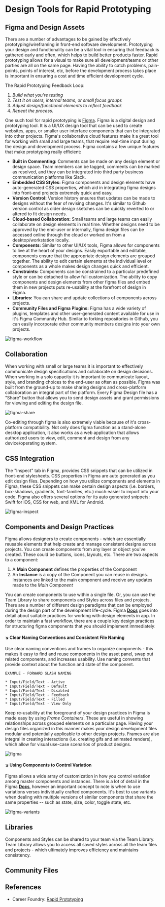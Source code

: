 [comment]: # (Brainstorming ideas for blog articles) 
[comment]: # (Images will not be rendered in Markdown this is just to give reference to the proposed image) 

# Design Tools for Rapid Prototyping 
## Figma and Design Assets
There are a number of advantages to be gained by effectively prototyping/wireframing in front-end software development. Prototyping your design and functionality can be a vital tool in ensuring that feedback is gathered early and often, which helps to build better products faster. Rapid prototyping allows for a visual to make sure all development/teams or other parties are all on the same page. Having the ability to catch problems, pain-points, points of interest, etc, before the development process takes place is important in ensuring a cost and time efficient development cycle.

The Rapid Prototyping Feedback Loop:
1. *Build what you're testing*
2. *Test it on users, internal teams, or small focus groups* 
3. *Adjust design/functional elements to reflect feedback* 
4. *Repeat the process.* 

One such tool for rapid prototyping is [Figma](https://www.figma.com/). Figma is a digital design and prototyping tool. It is a UI/UX design tool that can be used to create websites, apps, or smaller user interface components that can be integrated into other projects. Figma's collaborative cloud features make it a great tool for working with small and large teams, that require real-time input during the design and development process. Figma contains a few unique features that make prototyping really efficient: 
* **Built in Commenting:** Comments can be made on any design element or design space. Team members can be tagged, comments can be marked as resolved, and they can be integrated into third party business communication platforms like Slack. 
* **Embedded CSS Styles:** Figma components and design elements have auto-generated CSS properties, which aid in integrating figma designs into front-end projects extremely quick and easy. 
* **Version Control:** Version history ensures that updates can be made to designs without the fear of revising changes. It's similar to Github version control as older design sketches can be quickly reverted to or altered to fit design needs. 
* **Cloud-based Collaboration:** Small teams and large teams can easily collaborate on design elements in real time. Whether designs need to be approved by the end-user or internally, figma design files can be accessed online through the cloud or worked on from a desktop/workstation locally. 
* **Components:** Similar to other UI/UX tools, Figma allows for components to live at the heart of your designs. Easily exportable and editable, components ensure that the appropriate design elements are grouped together. The ability to edit certain elements at the individual level or components as a whole makes design changes quick and efficient. 
* **Constraints:** Components can be constrained to a particular predefined style or can be detached to allow full customization. The ability to copy components and design elements from other figma files and embed them in new projects puts re-usability at the forefront of design in Figma. 
* **Libraries:** You can share and update collections of components across projects. 
* **Community Files and Figma Plugins:** Figma has a wide variety of plugins, templates and other user-generated content available for use in it's Figma Community Hub. Similar to forking repositories in Github, you can easily incorporate other community members designs into your own projects.

![figma-workflow](https://res.cloudinary.com/dzmc7doja/image/upload/v1637623092/blogsite-content/blogarticle3-figmaprototyping/figma-workflow.webp)

## Collaboration 
When working with small or large teams it is important to effectively communicate design specifications and collaborate on design decisions. When working in a solo capacity it is important to communicate layout, style, and branding choices to the end-user as often as possible. Figma was built from the ground-up to make sharing designs and cross-platform collaboration an integral part of the platform. Every Figma Design file has a "Share" button that allows you to send design assets and grant permissions for viewing and editing the design file. 
 
![figma-share](https://res.cloudinary.com/dzmc7doja/image/upload/v1638299684/blogsite-content/blogarticle3-figmaprototyping/figma-share.png)

Co-editing through figma is also extremely viable because of it's cross-platform compatibility. Not only does figma function as a stand-alone desktop application, it also works as a web application that allows authorized users to view, edit, comment and design from any device/operating system. 

## CSS Integration 
The "Inspect" tab in Figma, provides CSS snippets that can be utilized in front-end stylesheets. CSS properties in Figma are auto generated as you edit design files. Depending on how you utilize components and elements in Figma, these CSS snippets can make certain design aspects (i.e. borders, box-shadows, gradients, font-families, etc.) much easier to import into your code. Figma also offers several options for its auto generated snippets: Swift for iOS, CSS for web, and XML for Android.

![figma-inspect](https://res.cloudinary.com/dzmc7doja/image/upload/v1638341317/blogsite-content/blogarticle3-figmaprototyping/figma-inspect.png)

## Components and Design Practices
Figma allows designers to create components - which are essentially reusable elements that help create and manage consistent designs across projects. You can create components from any layer or object you've created. These could be buttons, icons, layouts, etc. There are two aspects to a component: 

1. A **Main Component** defines the properties of the Component 
2. An **Instance** is a copy of the Component you can reuse in designs. Instances are linked to the main component and receive any updates made to the *Main Component* 

You can create components to use within a single file. Or, you can use the Team Library to share components and Styles across files and projects. There are a number of different design paradigms that can be employed during the design part of the development life-cycle. Figma **[Docs](https://help.figma.com/hc/en-us)** goes into detail about suitable practices for working with design elements in app. In order to maintain a fast workflow, there are a couple key design practices for structuring figma components that you should implement immediately:

#### ↘️ Clear Naming Conventions and Consistent File Naming
Use clear naming conventions and frames to organize components - this makes it easy to find and reuse components in the asset panel, swap out related components, and increases usability. Use naming convents that provide context about the function and state of the component. 

```
EXAMPLE - FORWARD SLASH NAMING

* Input/Field/Text - Active
* Input/Field/Text - Default 
* Input/Field/Text - Disabled
* Input/Field/Text - Feedback 
* Input/Field/Text - Filled 
* Input/Field/Text - View Only
```

Keep re-usability at the foreground of your design practices in Figma is made easy by using *Frame Containers*. These are useful in showing relationships across grouped elements on a particular page. Having your design files organized in this manner makes your design development files modular and potentially applicable to other design projects. Frames are also integral in creating interactions (i.e. creating gifs and animated renders), which allow for visual use-case scenarios of product designs.

![figma](https://res.cloudinary.com/dzmc7doja/image/upload/v1638811726/blogsite-content/blogarticle3-figmaprototyping/figma-frames.png)

#### ↘️ Using Components to Control Variation 
Figma allows a wide array of customization in how you control variation among master components and instances. There is a lot of detail in the Figma **[Docs](https://help.figma.com/hc/en-us/articles/360038662654-Guide-to-Components-in-Figma)**, however an important concept to note is when to use variations verses individually crafted components. It's best to use variants when dealing with multiple versions of similar components that share the same properties -- such as state, size, color, toggle state, etc. 

![figma-variants](https://res.cloudinary.com/dzmc7doja/image/upload/v1638813481/blogsite-content/blogarticle3-figmaprototyping/figma-variants.png)

## Libraries 
Components and Styles can be shared to your team via the Team Library. Team Library allows you to access all saved styles across all the team files and projects - which ultimately improves efficiency and maintains consistency. 


## Community Files

## References
* Career Foundry: [Rapid Prototyping](https://careerfoundry.com/en/blog/ux-design/rapid-prototyping-guide/) 
